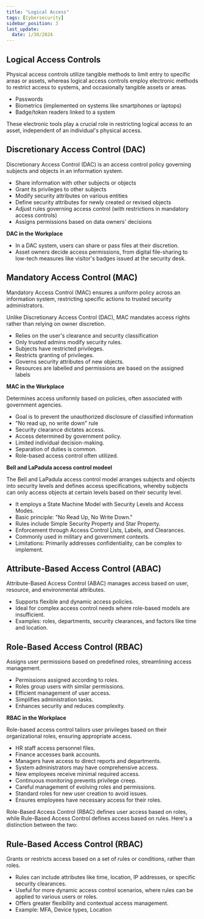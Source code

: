 ```yaml
---
title: "Logical Access"
tags: [Cybersecurity]
sidebar_position: 3
last_update:
  date: 1/30/2024
---
```


## Logical Access Controls

Physical access controls utilize tangible methods to limit entry to specific areas or assets, whereas logical access controls employ electronic methods to restrict access to systems, and occasionally tangible assets or areas. 

- Passwords
- Biometrics (implemented on systems like smartphones or laptops)
- Badge/token readers linked to a system

These electronic tools play a crucial role in restricting logical access to an asset, independent of an individual's physical access.

## Discretionary Access Control (DAC)

Discretionary Access Control (DAC) is an access control policy governing subjects and objects in an information system. 

- Share information with other subjects or objects
- Grant its privileges to other subjects
- Modify security attributes on various entities
- Define security attributes for newly created or revised objects
- Adjust rules governing access control (with restrictions in mandatory access controls)
- Assigns permissions based on data owners' decisions

**DAC in the Workplace**

- In a DAC system, users can share or pass files at their discretion. 
- Asset owners decide access permissions, from digital file-sharing to low-tech measures like visitor's badges issued at the security desk.

## Mandatory Access Control (MAC)

Mandatory Access Control (MAC) ensures a uniform policy across an information system, restricting specific actions to trusted security administrators. 

Unlike Discretionary Access Control (DAC), MAC mandates access rights rather than relying on owner discretion.

- Relies on the user's clearance and security classification 
- Only trusted admins modify security rules.
- Subjects have restricted privileges.
- Restricts granting of privileges.
- Governs security attributes of new objects.
- Resources are labelled and permissions are based on the assigned labels

**MAC in the Workplace**

Determines access uniformly based on policies, often associated with government agencies.

- Goal is to prevent the unauthorized disclosure of classified information
- "No read up, no write down" rule
- Security clearance dictates access.
- Access determined by government policy.
- Limited individual decision-making.
- Separation of duties is common.
- Role-based access control often utilized.

**Bell and LaPadula access control modeel**

The Bell and LaPadula access control model arranges subjects and objects into security levels and defines access specifications, whereby subjects can only access objects at certain levels based on their security level.

- It employs a State Machine Model with Security Levels and Access Modes.
- Basic principle: "No Read Up, No Write Down."
- Rules include Simple Security Property and Star Property.
- Enforcement through Access Control Lists, Labels, and Clearances.
- Commonly used in military and government contexts.
- Limitations: Primarily addresses confidentiality, can be complex to implement.



## Attribute-Based Access Control (ABAC)

Attribute-Based Access Control (ABAC) manages access based on user, resource, and environmental attributes.
- Supports flexible and dynamic access policies.
- Ideal for complex access control needs where role-based models are insufficient.
- Examples: roles, departments, security clearances, and factors like time and location.

## Role-Based Access Control (RBAC) 

Assigns user permissions based on predefined roles, streamlining access management.

- Permissions assigned according to roles.
- Roles group users with similar permissions.
- Efficient management of user access.
- Simplifies administration tasks.
- Enhances security and reduces complexity.

**RBAC in the Workplace**

Role-based access control tailors user privileges based on their organizational roles, ensuring appropriate access.

- HR staff access personnel files.
- Finance accesses bank accounts.
- Managers have access to direct reports and departments.
- System administrators may have comprehensive access.
- New employees receive minimal required access.
- Continuous monitoring prevents privilege creep.
- Careful management of evolving roles and permissions.
- Standard roles for new user creation to avoid issues.
- Ensures employees have necessary access for their roles.

Role-Based Access Control (RBAC) defines user access based on roles, while Rule-Based Access Control defines access based on rules. Here's a distinction between the two:

## Rule-Based Access Control (RBAC)

Grants or restricts access based on a set of rules or conditions, rather than roles.

- Rules can include attributes like time, location, IP addresses, or specific security clearances.
- Useful for more dynamic access control scenarios, where rules can be applied to various users or roles.
- Offers greater flexibility and contextual access management.
- Example: MFA, Device types, Location
